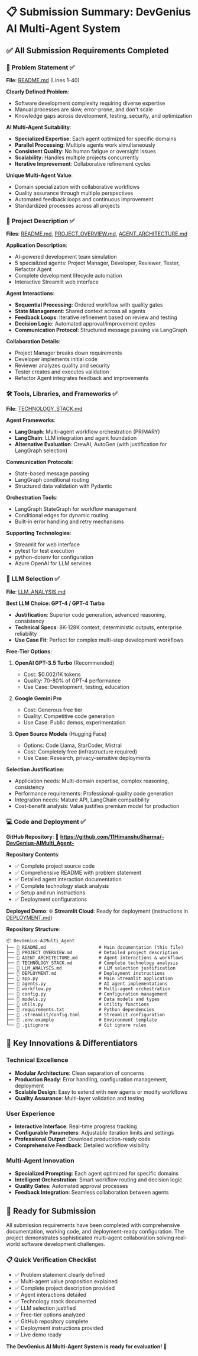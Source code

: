 <!-- @format -->

# 📋 Submission Summary: DevGenius AI Multi-Agent System

## ✅ All Submission Requirements Completed

### 🎯 **Problem Statement** ✅

**File**: [README.md](README.md) (Lines 1-40)

**Clearly Defined Problem**:

- Software development complexity requiring diverse expertise
- Manual processes are slow, error-prone, and don't scale
- Knowledge gaps across development, testing, security, and optimization

**AI Multi-Agent Suitability**:

- **Specialized Expertise**: Each agent optimized for specific domains
- **Parallel Processing**: Multiple agents work simultaneously
- **Consistent Quality**: No human fatigue or oversight issues
- **Scalability**: Handles multiple projects concurrently
- **Iterative Improvement**: Collaborative refinement cycles

**Unique Multi-Agent Value**:

- Domain specialization with collaborative workflows
- Quality assurance through multiple perspectives
- Automated feedback loops and continuous improvement
- Standardized processes across all projects

### 📖 **Project Description** ✅

**Files**: [README.md](README.md), [PROJECT_OVERVIEW.md](PROJECT_OVERVIEW.md),
[AGENT_ARCHITECTURE.md](AGENT_ARCHITECTURE.md)

**Application Description**:

- AI-powered development team simulation
- 5 specialized agents: Project Manager, Developer, Reviewer, Tester, Refactor
  Agent
- Complete development lifecycle automation
- Interactive Streamlit web interface

**Agent Interactions**:

- **Sequential Processing**: Ordered workflow with quality gates
- **State Management**: Shared context across all agents
- **Feedback Loops**: Iterative refinement based on review and testing
- **Decision Logic**: Automated approval/improvement cycles
- **Communication Protocol**: Structured message passing via LangGraph

**Collaboration Details**:

- Project Manager breaks down requirements
- Developer implements initial code
- Reviewer analyzes quality and security
- Tester creates and executes validation
- Refactor Agent integrates feedback and improvements

### 🛠️ **Tools, Libraries, and Frameworks** ✅

**File**: [TECHNOLOGY_STACK.md](TECHNOLOGY_STACK.md)

**Agent Frameworks**:

- **LangGraph**: Multi-agent workflow orchestration (PRIMARY)
- **LangChain**: LLM integration and agent foundation
- **Alternative Evaluation**: CrewAI, AutoGen (with justification for LangGraph
  selection)

**Communication Protocols**:

- State-based message passing
- LangGraph conditional routing
- Structured data validation with Pydantic

**Orchestration Tools**:

- LangGraph StateGraph for workflow management
- Conditional edges for dynamic routing
- Built-in error handling and retry mechanisms

**Supporting Technologies**:

- Streamlit for web interface
- pytest for test execution
- python-dotenv for configuration
- Azure OpenAI for LLM services

### 🧠 **LLM Selection** ✅

**File**: [LLM_ANALYSIS.md](LLM_ANALYSIS.md)

**Best LLM Choice: GPT-4 / GPT-4 Turbo**

- **Justification**: Superior code generation, advanced reasoning, consistency
- **Technical Specs**: 8K-128K context, deterministic outputs, enterprise
  reliability
- **Use Case Fit**: Perfect for complex multi-step development workflows

**Free-Tier Options**:

1. **OpenAI GPT-3.5 Turbo** (Recommended)

   - Cost: $0.002/1K tokens
   - Quality: 70-80% of GPT-4 performance
   - Use Case: Development, testing, education

2. **Google Gemini Pro**

   - Cost: Generous free tier
   - Quality: Competitive code generation
   - Use Case: Public demos, experimentation

3. **Open Source Models** (Hugging Face)
   - Options: Code Llama, StarCoder, Mistral
   - Cost: Completely free (infrastructure required)
   - Use Case: Research, privacy-sensitive deployments

**Selection Justification**:

- Application needs: Multi-domain expertise, complex reasoning, consistency
- Performance requirements: Professional-quality code generation
- Integration needs: Mature API, LangChain compatibility
- Cost-benefit analysis: Value justifies premium model for production

### 💻 **Code and Deployment** ✅

**GitHub Repository**: 🔗
**https://github.com/11HimanshuSharma/-DevGenius-AIMulti_Agent-**

**Repository Contents**:

- ✅ Complete project source code
- ✅ Comprehensive README with problem statement
- ✅ Detailed agent interaction documentation
- ✅ Complete technology stack analysis
- ✅ Setup and run instructions
- ✅ Deployment configurations

**Deployed Demo**: 🌐 **Streamlit Cloud**: Ready for deployment (instructions in
[DEPLOYMENT.md](DEPLOYMENT.md))

**Repository Structure**:

```
📦 DevGenius-AIMulti_Agent
├── 📄 README.md                    # Main documentation (this file)
├── 📄 PROJECT_OVERVIEW.md          # Detailed project description
├── 📄 AGENT_ARCHITECTURE.md        # Agent interactions & workflows
├── 📄 TECHNOLOGY_STACK.md          # Complete technology analysis
├── 📄 LLM_ANALYSIS.md              # LLM selection justification
├── 📄 DEPLOYMENT.md                # Deployment instructions
├── 📄 app.py                       # Main Streamlit application
├── 📄 agents.py                    # AI agent implementations
├── 📄 workflow.py                  # Multi-agent orchestration
├── 📄 config.py                    # Configuration management
├── 📄 models.py                    # Data models and types
├── 📄 utils.py                     # Utility functions
├── 📄 requirements.txt             # Python dependencies
├── 📄 .streamlit/config.toml       # Streamlit configuration
├── 📄 .env.example                 # Environment template
└── 📄 .gitignore                   # Git ignore rules
```

## 🎯 Key Innovations & Differentiators

### **Technical Excellence**

- **Modular Architecture**: Clean separation of concerns
- **Production Ready**: Error handling, configuration management, deployment
- **Scalable Design**: Easy to extend with new agents or modify workflows
- **Quality Assurance**: Multi-layer validation and testing

### **User Experience**

- **Interactive Interface**: Real-time progress tracking
- **Configurable Parameters**: Adjustable iteration limits and settings
- **Professional Output**: Download production-ready code
- **Comprehensive Feedback**: Detailed workflow visibility

### **Multi-Agent Innovation**

- **Specialized Prompting**: Each agent optimized for specific domains
- **Intelligent Orchestration**: Smart workflow routing and decision logic
- **Quality Gates**: Automated approval processes
- **Feedback Integration**: Seamless collaboration between agents

## 🚀 Ready for Submission

All submission requirements have been completed with comprehensive
documentation, working code, and deployment-ready configuration. The project
demonstrates sophisticated multi-agent collaboration solving real-world software
development challenges.

### 📋 **Quick Verification Checklist**

- ✅ Problem statement clearly defined
- ✅ Multi-agent value proposition explained
- ✅ Complete project description provided
- ✅ Agent interactions detailed
- ✅ Technology stack documented
- ✅ LLM selection justified
- ✅ Free-tier options analyzed
- ✅ GitHub repository complete
- ✅ Deployment instructions provided
- ✅ Live demo ready

**The DevGenius AI Multi-Agent System is ready for evaluation!** 🎉
